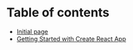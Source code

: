 # Table of contents

* [Initial page](README.md)
* [Getting Started with Create React App](vistas-en-react.md)


